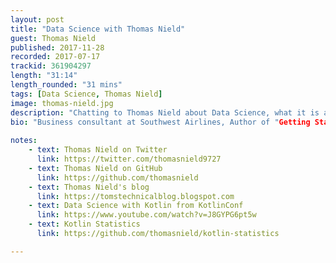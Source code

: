 ```yaml
---
layout: post
title: "Data Science with Thomas Nield"
guest: Thomas Nield
published: 2017-11-28
recorded: 2017-07-17
trackid: 361904297
length: "31:14"
length_rounded: "31 mins"
tags: [Data Science, Thomas Nield]
image: thomas-nield.jpg
description: "Chatting to Thomas Nield about Data Science, what it is and why he feels Kotlin is a great fit for manipulating data to extract information."
bio: "Business consultant at Southwest Airlines, Author of "Getting Started with SQL" by O'Reilly and "Learning RxJava" by Packt, OSS developer"
                                                                                                                                                                                                                                                                                        
notes: 
    - text: Thomas Nield on Twitter
      link: https://twitter.com/thomasnield9727
    - text: Thomas Nield on GitHub
      link: https://github.com/thomasnield
    - text: Thomas Nield's blog
      link: https://tomstechnicalblog.blogspot.com
    - text: Data Science with Kotlin from KotlinConf
      link: https://www.youtube.com/watch?v=J8GYPG6pt5w
    - text: Kotlin Statistics 
      link: https://github.com/thomasnield/kotlin-statistics

---
```

